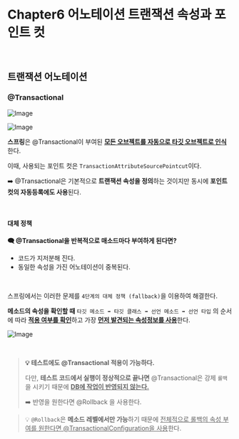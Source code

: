 # Chapter6 어노테이션 트랜잭션 속성과 포인트 컷

<br>

## 트랜잭션 어노테이션

### @Transactional 

![Image](https://github.com/user-attachments/assets/d7ea5641-824e-474c-88ce-7e48f0e493e0)

![Image](https://github.com/user-attachments/assets/64f24a52-3358-4a8f-b8de-21840ef6aef4)

**스프링**은 @Transactional이 부여된 <ins>**모든 오브젝트를 자동으로 타깃 오브젝트로 인식**</ins>한다. 

이때, 사용되는 포인트 컷은 `TransactionAttributeSourcePointcut`이다. 

➡️ @Transactional은 기본적으로 **트랜잭션 속성을 정의**하는 것이지만 동시에 **포인트컷의 자동등록에도 사용**된다.  

<br>

#### 대체 정책 

**🗨️ @Transactional을 반복적으로 매소드마다 부여하게 된다면?**

- 코드가 지저분해 진다. 
- 동일한 속성을 가진 어노테이션이 중복된다.

<br>

스프링에서는 이러한 문제를 `4단계의 대체 정책 (fallback)`을 이용하여 해결한다. 

**메소드의 속성을 확인할 때** `타깃 메소드 ➡️ 타깃 클래스 ➡️ 선언 메소드 ➡️ 선언 타입` 의 순서에 따라 <ins>**적용 여부를 확인**</ins>하고 가장 <ins>**먼저 발견되는 속성정보를 사용**</ins>한다. 

![Image](https://github.com/user-attachments/assets/cd05b239-9ddb-4a2d-936b-54f0917f351f)


<br>

> **💡 테스트에도 @Transactional 적용이 가능하다.** 
> 
> 다만, **테스트 코드에서 실행이 정상적으로 끝나면** @Transactional은 강제 `롤백`을 시키기 때문에 <ins>**DB에 작업이 반영되지 않는다.**</ins>
> 
> ➡️ 반영을 원한다면 @Rollback 을 사용한다. 


> 💡 `@Rollback`은 **메소드 레벨에서만 가능**하기 때문에 <ins>전체적으로 롤백의 속성 부여를 원한다면 @TransactionalConfiguration을 사용</ins>한다. 